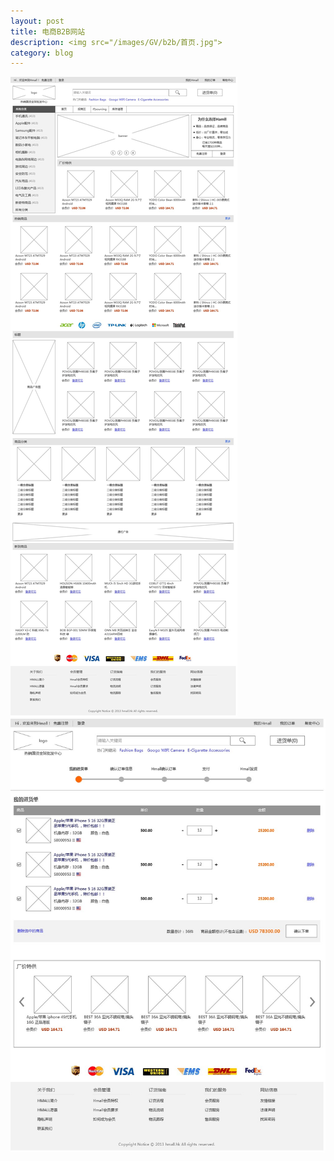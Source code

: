 ```yaml
---
layout: post
title: 电商B2B网站
description: <img src="/images/GV/b2b/首页.jpg">
category: blog
---
```


<img src="/images/GV/b2b/首页.jpg">
<img src="/images/GV/b2b/进货单.jpg">
